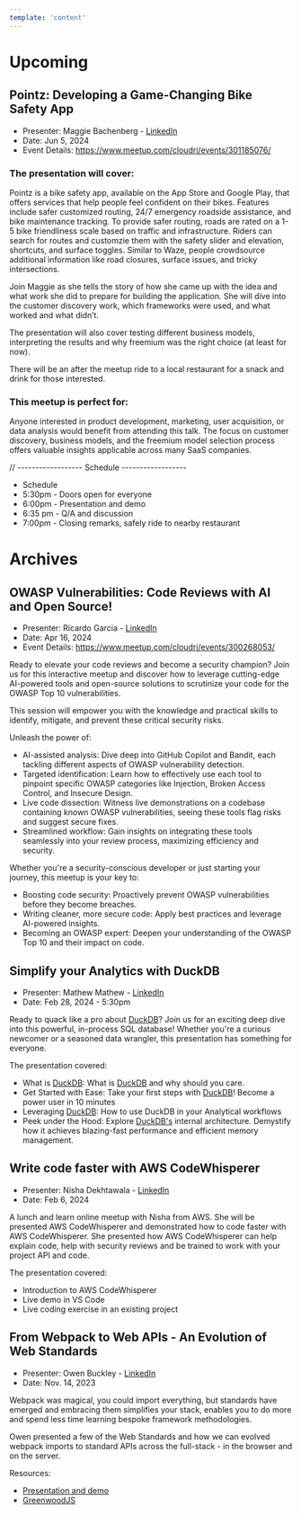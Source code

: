 ```yaml
---
template: 'content'
---
```


# Upcoming

## Pointz: Developing a Game-Changing Bike Safety App

* Presenter:   Maggie Bachenberg - [LinkedIn](https://www.linkedin.com/in/maggiebachenberg/)
* Date:   Jun 5, 2024
* Event Details: https://www.meetup.com/cloudri/events/301185076/


### The presentation will cover:

Pointz is a bike safety app, available on the App Store and Google Play, that offers services that help people feel confident on their bikes. Features include safer customized routing, 24/7 emergency roadside assistance, and bike maintenance tracking. To provide safer routing, roads are rated on a 1-5 bike friendliness scale based on traffic and infrastructure. Riders can search for routes and customzie them with the safety slider and elevation, shortcuts, and surface toggles. Similar to Waze, people crowdsource additional information like road closures, surface issues, and tricky intersections. 

Join Maggie as she tells the story of how she came up with the idea and what work she did to prepare for building the application.  She will dive into the customer discovery work, which frameworks were used, and what worked and what didn’t.  

The presentation will also cover testing different business models, interpreting the results and why freemium was the right choice (at least for now).

There will be an after the meetup ride to a local restaurant for a snack and drink for those interested.


### This meetup is perfect for:

Anyone interested in product development, marketing, user acquisition, or data analysis would benefit from attending this talk. The focus on customer discovery, business models, and the freemium model selection process offers valuable insights applicable across many SaaS companies.


// ------------------ Schedule ------------------
* Schedule
* 5:30pm - Doors open for everyone
* 6:00pm - Presentation and demo
* 6:35 pm - Q/A and discussion
* 7:00pm - Closing remarks, safely ride to nearby restaurant 


# Archives

## OWASP Vulnerabilities: Code Reviews with AI and Open Source!

* Presenter:  Ricardo Garcia - [LinkedIn](https://www.linkedin.com/in/ricardo-garcia-quiroz/)
* Date:   Apr 16, 2024
* Event Details: https://www.meetup.com/cloudri/events/300268053/


Ready to elevate your code reviews and become a security champion? Join us for this interactive meetup and discover how to leverage cutting-edge AI-powered tools and open-source solutions to scrutinize your code for the OWASP Top 10 vulnerabilities. 

This session will empower you with the knowledge and practical skills to identify, mitigate, and prevent these critical security risks.

Unleash the power of:

* AI-assisted analysis: Dive deep into GitHub Copilot and Bandit, each tackling different aspects of OWASP vulnerability detection.
* Targeted identification: Learn how to effectively use each tool to pinpoint specific OWASP categories like Injection, Broken Access Control, and Insecure Design.
* Live code dissection: Witness live demonstrations on a codebase containing known OWASP vulnerabilities, seeing these tools flag risks and suggest secure fixes.
* Streamlined workflow: Gain insights on integrating these tools seamlessly into your review process, maximizing efficiency and security.

Whether you're a security-conscious developer or just starting your journey, this meetup is your key to:

* Boosting code security: Proactively prevent OWASP vulnerabilities before they become breaches.
* Writing cleaner, more secure code: Apply best practices and leverage AI-powered insights.
* Becoming an OWASP expert: Deepen your understanding of the OWASP Top 10 and their impact on code.


## Simplify your Analytics with DuckDB

* Presenter:  Mathew Mathew - [LinkedIn](https://www.linkedin.com/in/mathewma/)
* Date:   Feb 28, 2024 - 5:30pm

Ready to quack like a pro about [DuckDB](https://duckdb.org/)? Join us for an exciting deep dive into this powerful, in-process SQL database! Whether you're a curious newcomer or a seasoned data wrangler, this presentation has something for everyone.

The presentation covered:

* What is [DuckDB](https://duckdb.org/): What is [DuckDB](https://duckdb.org/) and why should you care.
* Get Started with Ease: Take your first steps with [DuckDB](https://duckdb.org/)! Become a power user in 10 minutes
* Leveraging [DuckDB](https://duckdb.org/): How to use DuckDB in your Analytical workflows
* Peek under the Hood: Explore [DuckDB's](https://duckdb.org/) internal architecture. Demystify how it achieves blazing-fast performance and efficient memory management.



## Write code faster with AWS CodeWhisperer

* Presenter:  Nisha Dekhtawala - [LinkedIn](https://www.linkedin.com/in/ndekhtawala/)
* Date:   Feb 6, 2024

A lunch and learn online meetup with Nisha from AWS. She will be presented AWS CodeWhisperer and demonstrated how to code faster with AWS CodeWhisperer. She presented how AWS CodeWhisperer can help explain code, help with security reviews and be trained to work with your project API and code.

The presentation covered:
* Introduction to AWS CodeWhisperer
* Live demo in VS Code
* Live coding exercise in an existing project


## From Webpack to Web APIs - An Evolution of Web Standards

* Presenter:  Owen Buckley - [LinkedIn](https://www.linkedin.com/in/owen-buckley-91393447/)
* Date:   Nov. 14, 2023

Webpack was magical, you could import everything, but standards have emerged and embracing them simplifies your stack, enables you to do more and spend less time learning bespoke framework methodologies.

Owen presented a few of the Web Standards and how we can evolved webpack imports to standard APIs across the full-stack - in the browser and on the server.

Resources:

* [Presentation and demo](https://github.com/thescientist13/from-webpack-to-web-apis)
* [GreenwoodJS](https://www.greenwoodjs.io/)